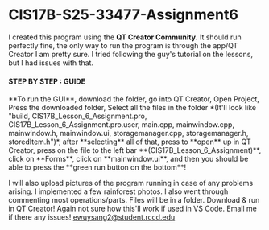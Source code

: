 # CIS17B-S25-33477-Assignment6

I created this program using the **QT Creator Community.** It should run perfectly fine, the only way to run the program is through the app/QT Creator I am pretty sure. I tried following the guy's tutorial on the lessons, but I had issues with that. 

<h4>STEP BY STEP : GUIDE</h4>
**To run the GUI**, download the folder, go into QT Creator, Open Project, Press the downloaded folder, Select all the files in the folder *(It'll look like "build, CIS17B_Lesson_6_Assignment.pro, CIS17B_Lesson_6_Assignment.pro.user, main.cpp, mainwindow.cpp, mainwindow.h, mainwindow.ui, storagemanager.cpp, storagemanager.h, storedItem.h")*, after **selecting** all of that, press to **open** up in QT Creator, press on the file to the left bar **(CIS17B_Lesson_6_Assignment)**, click on **Forms**, click on **mainwindow.ui**, and then you should be able to press the **green run button on the bottom**!

I will also upload pictures of the program running in case of any problems arising. I implemented a few rainforest photos. I also went through commenting most operations/parts. Files will be in a folder. Download & run in QT Creator! Again not sure how this'll work if used in VS Code. Email me if there any issues! ewuysang2@student.rccd.edu
